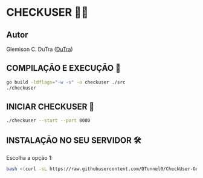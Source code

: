 # CHECKUSER 🕵️‍♂️

## Autor
Glemison C. DuTra ([DuTra](https://t.me/DTunnel))

## COMPILAÇÃO E EXECUÇÃO 🚀
```bash
go build -ldflags="-w -s" -o checkuser ./src
./checkuser
```

## INICIAR CHECKUSER 🚀
```bash
./checkuser --start --port 8080
```

## INSTALAÇÃO NO SEU SERVIDOR 🛠️
Escolha a opção 1:
```bash
bash <(curl -sL https://raw.githubusercontent.com/DTunnel0/CheckUser-Go/master/install.sh)
```
